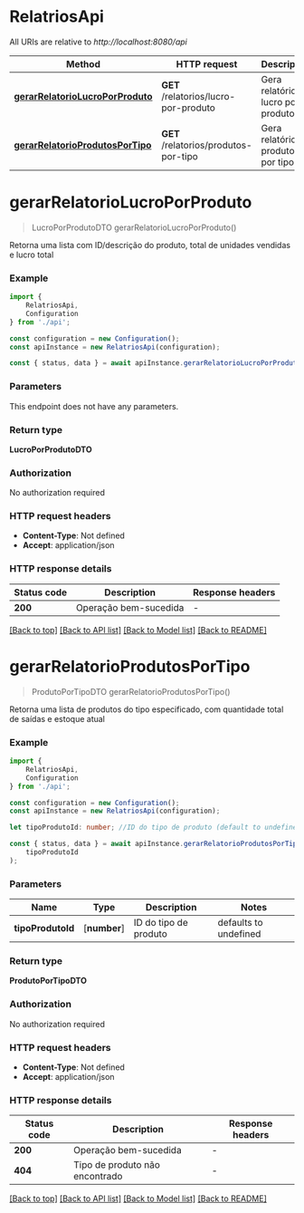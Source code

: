 # RelatriosApi

All URIs are relative to *http://localhost:8080/api*

|Method | HTTP request | Description|
|------------- | ------------- | -------------|
|[**gerarRelatorioLucroPorProduto**](#gerarrelatoriolucroporproduto) | **GET** /relatorios/lucro-por-produto | Gera relatório de lucro por produto|
|[**gerarRelatorioProdutosPorTipo**](#gerarrelatorioprodutosportipo) | **GET** /relatorios/produtos-por-tipo | Gera relatório de produtos por tipo|

# **gerarRelatorioLucroPorProduto**
> LucroPorProdutoDTO gerarRelatorioLucroPorProduto()

Retorna uma lista com ID/descrição do produto, total de unidades vendidas e lucro total

### Example

```typescript
import {
    RelatriosApi,
    Configuration
} from './api';

const configuration = new Configuration();
const apiInstance = new RelatriosApi(configuration);

const { status, data } = await apiInstance.gerarRelatorioLucroPorProduto();
```

### Parameters
This endpoint does not have any parameters.


### Return type

**LucroPorProdutoDTO**

### Authorization

No authorization required

### HTTP request headers

 - **Content-Type**: Not defined
 - **Accept**: application/json


### HTTP response details
| Status code | Description | Response headers |
|-------------|-------------|------------------|
|**200** | Operação bem-sucedida |  -  |

[[Back to top]](#) [[Back to API list]](../README.md#documentation-for-api-endpoints) [[Back to Model list]](../README.md#documentation-for-models) [[Back to README]](../README.md)

# **gerarRelatorioProdutosPorTipo**
> ProdutoPorTipoDTO gerarRelatorioProdutosPorTipo()

Retorna uma lista de produtos do tipo especificado, com quantidade total de saídas e estoque atual

### Example

```typescript
import {
    RelatriosApi,
    Configuration
} from './api';

const configuration = new Configuration();
const apiInstance = new RelatriosApi(configuration);

let tipoProdutoId: number; //ID do tipo de produto (default to undefined)

const { status, data } = await apiInstance.gerarRelatorioProdutosPorTipo(
    tipoProdutoId
);
```

### Parameters

|Name | Type | Description  | Notes|
|------------- | ------------- | ------------- | -------------|
| **tipoProdutoId** | [**number**] | ID do tipo de produto | defaults to undefined|


### Return type

**ProdutoPorTipoDTO**

### Authorization

No authorization required

### HTTP request headers

 - **Content-Type**: Not defined
 - **Accept**: application/json


### HTTP response details
| Status code | Description | Response headers |
|-------------|-------------|------------------|
|**200** | Operação bem-sucedida |  -  |
|**404** | Tipo de produto não encontrado |  -  |

[[Back to top]](#) [[Back to API list]](../README.md#documentation-for-api-endpoints) [[Back to Model list]](../README.md#documentation-for-models) [[Back to README]](../README.md)

